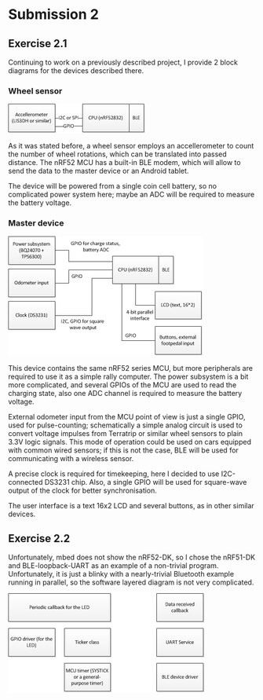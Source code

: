 # Submission 2

## Exercise 2.1

Continuing to work on a previously described project, I provide 2 block diagrams for the devices described there.

### Wheel sensor

![Wheel sensor block diagram](/img/wheel-sensor-block-diagram.png)

As it was stated before, a wheel sensor employs an accellerometer to count the number of wheel rotations, which can be translated into passed distance. The nRF52 MCU has a built-in BLE modem, which will allow to send the data to the master device or an Android tablet.

The device will be powered from a single coin cell battery, so no complicated power system here; maybe an ADC will be required to measure the battery voltage.

### Master device

![Master Device Block Diagram](/img/master-device-block-diagram.png)

This device contains the same nRF52 series MCU, but more peripherals are required to use it as a simple rally computer. The power subsystem is a bit more complicated, and several GPIOs of the MCU are used to read the charging state, also one ADC channel is required to measure the battery voltage.

External odometer input from the MCU point of view is just a single GPIO, used for pulse-counting; schematically a simple analog circuit is used to convert voltage impulses from Terratrip or similar wheel sensors to plain 3.3V logic signals. This mode of operation could be used on cars equipped with common wired sensors; if this is not the case, BLE will be used for communicating with a wireless sensor.

A precise clock is required for timekeeping, here I decided to use I2C-connected DS3231 chip. Also, a single GPIO will be used for square-wave output of the clock for better synchronisation.

The user interface is a text 16x2 LCD and several buttons, as in other similar devices.

## Exercise 2.2

Unfortunately, mbed does not show the nRF52-DK, so I chose the nRF51-DK and BLE-loopback-UART as an example of a non-trivial program. Unfortunately, it is just a blinky with a nearly-trivial Bluetooth example running in parallel, so the software layered diagram is not very complicated.

![BLE-loopback-UART layered diagram](/img/ble-uart-layered-diagram.png)